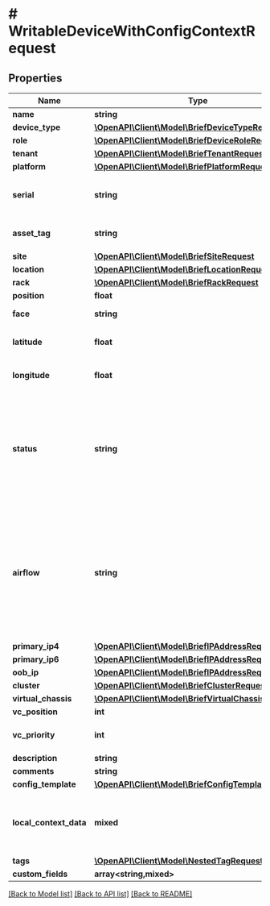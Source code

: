 # # WritableDeviceWithConfigContextRequest

## Properties

Name | Type | Description | Notes
------------ | ------------- | ------------- | -------------
**name** | **string** |  | [optional]
**device_type** | [**\OpenAPI\Client\Model\BriefDeviceTypeRequest**](BriefDeviceTypeRequest.md) |  |
**role** | [**\OpenAPI\Client\Model\BriefDeviceRoleRequest**](BriefDeviceRoleRequest.md) |  |
**tenant** | [**\OpenAPI\Client\Model\BriefTenantRequest**](BriefTenantRequest.md) |  | [optional]
**platform** | [**\OpenAPI\Client\Model\BriefPlatformRequest**](BriefPlatformRequest.md) |  | [optional]
**serial** | **string** | Chassis serial number, assigned by the manufacturer | [optional]
**asset_tag** | **string** | A unique tag used to identify this device | [optional]
**site** | [**\OpenAPI\Client\Model\BriefSiteRequest**](BriefSiteRequest.md) |  |
**location** | [**\OpenAPI\Client\Model\BriefLocationRequest**](BriefLocationRequest.md) |  | [optional]
**rack** | [**\OpenAPI\Client\Model\BriefRackRequest**](BriefRackRequest.md) |  | [optional]
**position** | **float** |  | [optional]
**face** | **string** | * &#x60;front&#x60; - Front * &#x60;rear&#x60; - Rear |
**latitude** | **float** | GPS coordinate in decimal format (xx.yyyyyy) | [optional]
**longitude** | **float** | GPS coordinate in decimal format (xx.yyyyyy) | [optional]
**status** | **string** | * &#x60;offline&#x60; - Offline * &#x60;active&#x60; - Active * &#x60;planned&#x60; - Planned * &#x60;staged&#x60; - Staged * &#x60;failed&#x60; - Failed * &#x60;inventory&#x60; - Inventory * &#x60;decommissioning&#x60; - Decommissioning | [optional]
**airflow** | **string** | * &#x60;front-to-rear&#x60; - Front to rear * &#x60;rear-to-front&#x60; - Rear to front * &#x60;left-to-right&#x60; - Left to right * &#x60;right-to-left&#x60; - Right to left * &#x60;side-to-rear&#x60; - Side to rear * &#x60;passive&#x60; - Passive * &#x60;mixed&#x60; - Mixed | [optional]
**primary_ip4** | [**\OpenAPI\Client\Model\BriefIPAddressRequest**](BriefIPAddressRequest.md) |  | [optional]
**primary_ip6** | [**\OpenAPI\Client\Model\BriefIPAddressRequest**](BriefIPAddressRequest.md) |  | [optional]
**oob_ip** | [**\OpenAPI\Client\Model\BriefIPAddressRequest**](BriefIPAddressRequest.md) |  | [optional]
**cluster** | [**\OpenAPI\Client\Model\BriefClusterRequest**](BriefClusterRequest.md) |  | [optional]
**virtual_chassis** | [**\OpenAPI\Client\Model\BriefVirtualChassisRequest**](BriefVirtualChassisRequest.md) |  | [optional]
**vc_position** | **int** |  | [optional]
**vc_priority** | **int** | Virtual chassis master election priority | [optional]
**description** | **string** |  | [optional]
**comments** | **string** |  | [optional]
**config_template** | [**\OpenAPI\Client\Model\BriefConfigTemplateRequest**](BriefConfigTemplateRequest.md) |  | [optional]
**local_context_data** | **mixed** | Local config context data takes precedence over source contexts in the final rendered config context | [optional]
**tags** | [**\OpenAPI\Client\Model\NestedTagRequest[]**](NestedTagRequest.md) |  | [optional]
**custom_fields** | **array<string,mixed>** |  | [optional]

[[Back to Model list]](../../README.md#models) [[Back to API list]](../../README.md#endpoints) [[Back to README]](../../README.md)
